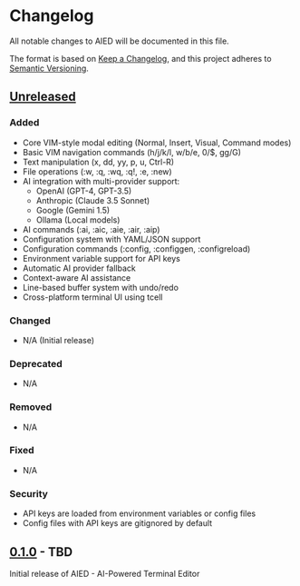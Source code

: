 # Changelog

All notable changes to AIED will be documented in this file.

The format is based on [Keep a Changelog](https://keepachangelog.com/en/1.0.0/),
and this project adheres to [Semantic Versioning](https://semver.org/spec/v2.0.0.html).

## [Unreleased]

### Added
- Core VIM-style modal editing (Normal, Insert, Visual, Command modes)
- Basic VIM navigation commands (h/j/k/l, w/b/e, 0/$, gg/G)
- Text manipulation (x, dd, yy, p, u, Ctrl-R)
- File operations (:w, :q, :wq, :q!, :e, :new)
- AI integration with multi-provider support:
  - OpenAI (GPT-4, GPT-3.5)
  - Anthropic (Claude 3.5 Sonnet)
  - Google (Gemini 1.5)
  - Ollama (Local models)
- AI commands (:ai, :aic, :aie, :air, :aip)
- Configuration system with YAML/JSON support
- Configuration commands (:config, :configgen, :configreload)
- Environment variable support for API keys
- Automatic AI provider fallback
- Context-aware AI assistance
- Line-based buffer system with undo/redo
- Cross-platform terminal UI using tcell

### Changed
- N/A (Initial release)

### Deprecated
- N/A

### Removed
- N/A

### Fixed
- N/A

### Security
- API keys are loaded from environment variables or config files
- Config files with API keys are gitignored by default

## [0.1.0] - TBD

Initial release of AIED - AI-Powered Terminal Editor

[Unreleased]: https://github.com/dshills/aied/compare/v0.1.0...HEAD
[0.1.0]: https://github.com/dshills/aied/releases/tag/v0.1.0